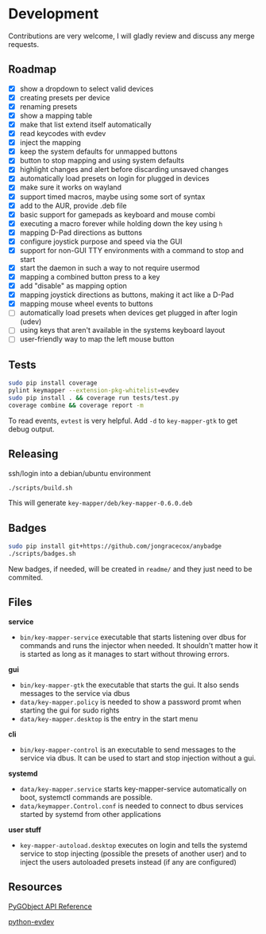 # Development

Contributions are very welcome, I will gladly review and discuss any merge
requests.

## Roadmap

- [x] show a dropdown to select valid devices
- [x] creating presets per device
- [x] renaming presets
- [x] show a mapping table
- [x] make that list extend itself automatically
- [x] read keycodes with evdev
- [x] inject the mapping
- [x] keep the system defaults for unmapped buttons
- [x] button to stop mapping and using system defaults
- [x] highlight changes and alert before discarding unsaved changes
- [x] automatically load presets on login for plugged in devices
- [x] make sure it works on wayland
- [x] support timed macros, maybe using some sort of syntax
- [x] add to the AUR, provide .deb file
- [x] basic support for gamepads as keyboard and mouse combi
- [x] executing a macro forever while holding down the key using `h`
- [x] mapping D-Pad directions as buttons
- [x] configure joystick purpose and speed via the GUI
- [x] support for non-GUI TTY environments with a command to stop and start
- [x] start the daemon in such a way to not require usermod
- [x] mapping a combined button press to a key
- [x] add "disable" as mapping option
- [x] mapping joystick directions as buttons, making it act like a D-Pad
- [x] mapping mouse wheel events to buttons
- [ ] automatically load presets when devices get plugged in after login (udev)
- [ ] using keys that aren't available in the systems keyboard layout
- [ ] user-friendly way to map the left mouse button

## Tests

```bash
sudo pip install coverage
pylint keymapper --extension-pkg-whitelist=evdev
sudo pip install . && coverage run tests/test.py
coverage combine && coverage report -m
```

To read events, `evtest` is very helpful. Add `-d` to `key-mapper-gtk`
to get debug output.

## Releasing

ssh/login into a debian/ubuntu environment

```bash
./scripts/build.sh
```

This will generate `key-mapper/deb/key-mapper-0.6.0.deb`

## Badges

```bash
sudo pip install git+https://github.com/jongracecox/anybadge
./scripts/badges.sh
```

New badges, if needed, will be created in `readme/` and they
just need to be commited.

## Files

**service**

- `bin/key-mapper-service` executable that starts listening over dbus for
commands and runs the injector when needed. It shouldn't matter how it is
started as long as it manages to start without throwing errors.

**gui**

- `bin/key-mapper-gtk` the executable that starts the gui. It also sends
messages to the service via dbus
- `data/key-mapper.policy` is needed to show a password promt when starting
the gui for sudo rights
- `data/key-mapper.desktop` is the entry in the start menu

**cli**

- `bin/key-mapper-control` is an executable to send messages to the service
via dbus. It can be used to start and stop injection without a gui.

**systemd**

- `data/key-mapper.service` starts key-mapper-service automatically on boot,
systemctl commands are possible.
- `data/keymapper.Control.conf` is needed to connect to dbus services started
by systemd from other applications

**user stuff**

- `key-mapper-autoload.desktop` executes on login and tells the systemd
service to stop injecting (possible the presets of another user) and to
inject the users autoloaded presets instead (if any are configured)

## Resources

[PyGObject API Reference](https://lazka.github.io/pgi-docs/)

[python-evdev](https://python-evdev.readthedocs.io/en/stable/)
